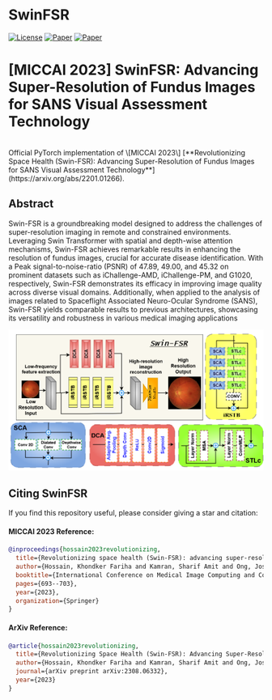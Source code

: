 # SwinFSR

[![License](https://img.shields.io/badge/license-NC-blue.svg)](LICENSE)
[![Paper](https://img.shields.io/badge/paper-arXiv.2312.06709-blue.svg)](https://arxiv.org/abs/2312.06709)
[![Paper](https://img.shields.io/badge/paper-MICCAI.2023-green.svg)](https://arxiv.org/abs/2201.01266)

# \[MICCAI 2023\] SwinFSR: Advancing Super-Resolution of Fundus Images for SANS Visual Assessment Technology

<br clear="left"/>
Official PyTorch implementation of \[MICCAI 2023\] [**Revolutionizing Space Health (Swin-FSR): Advancing Super-Resolution of Fundus Images for SANS Visual Assessment Technology**](https://arxiv.org/abs/2201.01266).


## Abstract
Swin-FSR is a groundbreaking model designed to address the challenges of super-resolution imaging in remote and constrained environments. Leveraging Swin Transformer with spatial and depth-wise attention mechanisms, Swin-FSR achieves remarkable results in enhancing the resolution of fundus images, crucial for accurate disease identification. With a Peak signal-to-noise-ratio (PSNR) of 47.89, 49.00, and 45.32 on prominent datasets such as iChallenge-AMD, iChallenge-PM, and G1020, respectively, Swin-FSR demonstrates its efficacy in improving image quality across diverse visual domains. Additionally, when applied to the analysis of images related to Spaceflight Associated Neuro-Ocular Syndrome (SANS), Swin-FSR yields comparable results to previous architectures, showcasing its versatility and robustness in various medical imaging applications


<div align="left">
  <img src="Fig1.png" width="768"/>
</div>



## Citing SwinFSR

If you find this repository useful, please consider giving a star and citation:

#### MICCAI 2023 Reference:
```bibtex
@inproceedings{hossain2023revolutionizing,
  title={Revolutionizing space health (Swin-FSR): advancing super-resolution of fundus images for SANS visual assessment technology},
  author={Hossain, Khondker Fariha and Kamran, Sharif Amit and Ong, Joshua and Lee, Andrew G and Tavakkoli, Alireza},
  booktitle={International Conference on Medical Image Computing and Computer-Assisted Intervention},
  pages={693--703},
  year={2023},
  organization={Springer}
}
```

#### ArXiv Reference:
```bibtex
@article{hossain2023revolutionizing,
  title={Revolutionizing Space Health (Swin-FSR): Advancing Super-Resolution of Fundus Images for SANS Visual Assessment Technology},
  author={Hossain, Khondker Fariha and Kamran, Sharif Amit and Ong, Joshua and Lee, Andrew G and Tavakkoli, Alireza},
  journal={arXiv preprint arXiv:2308.06332},
  year={2023}
}
```
